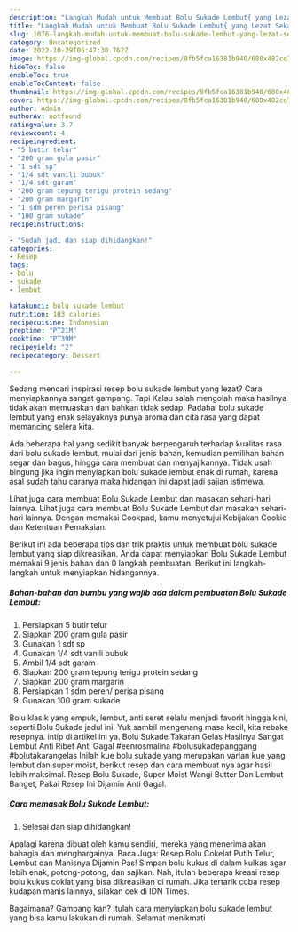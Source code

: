```yaml
---
description: "Langkah Mudah untuk Membuat Bolu Sukade Lembut{ yang Lezat Sekali,  Menu Buat lebaran"
title: "Langkah Mudah untuk Membuat Bolu Sukade Lembut{ yang Lezat Sekali,  Menu Buat lebaran"
slug: 1076-langkah-mudah-untuk-membuat-bolu-sukade-lembut-yang-lezat-sekali-menu-buat-lebaran
category: Uncategorized
date: 2022-10-29T06:47:30.762Z
image: https://img-global.cpcdn.com/recipes/8fb5fca16381b940/680x482cq70/bolu-sukade-lembut-foto-resep-utama.jpg
hideToc: false
enableToc: true
enableTocContent: false
thumbnail: https://img-global.cpcdn.com/recipes/8fb5fca16381b940/680x482cq70/bolu-sukade-lembut-foto-resep-utama.jpg
cover: https://img-global.cpcdn.com/recipes/8fb5fca16381b940/680x482cq70/bolu-sukade-lembut-foto-resep-utama.jpg
author: Admin
authorAv: notfound
ratingvalue: 3.7
reviewcount: 4
recipeingredient:
- "5 butir telur"
- "200 gram gula pasir"
- "1 sdt sp"
- "1/4 sdt vanili bubuk"
- "1/4 sdt garam"
- "200 gram tepung terigu protein sedang"
- "200 gram margarin"
- "1 sdm peren perisa pisang"
- "100 gram sukade"
recipeinstructions:

- "Sudah jadi dan siap dihidangkan!"
categories:
- Resep
tags:
- bolu
- sukade
- lembut

katakunci: bolu sukade lembut 
nutrition: 103 calories
recipecuisine: Indonesian
preptime: "PT21M"
cooktime: "PT39M"
recipeyield: "2"
recipecategory: Dessert

---
```



Sedang mencari inspirasi resep bolu sukade lembut yang lezat? Cara menyiapkannya sangat gampang. Tapi Kalau salah mengolah maka hasilnya tidak akan memuaskan dan bahkan tidak sedap. Padahal bolu sukade lembut yang enak selayaknya punya aroma dan cita rasa yang dapat memancing selera kita.


Ada beberapa hal yang sedikit banyak berpengaruh terhadap kualitas rasa dari bolu sukade lembut, mulai dari jenis bahan, kemudian pemilihan bahan segar dan bagus, hingga cara membuat dan menyajikannya. Tidak usah bingung jika ingin menyiapkan bolu sukade lembut enak di rumah, karena asal sudah tahu caranya maka hidangan ini dapat jadi sajian istimewa.

Lihat juga cara membuat Bolu Sukade Lembut dan masakan sehari-hari lainnya. Lihat juga cara membuat Bolu Sukade Lembut dan masakan sehari-hari lainnya. Dengan memakai Cookpad, kamu menyetujui Kebijakan Cookie dan Ketentuan Pemakaian.


Berikut ini ada beberapa tips dan trik praktis untuk membuat bolu sukade lembut yang siap dikreasikan. Anda dapat menyiapkan Bolu Sukade Lembut memakai 9 jenis bahan dan 0 langkah pembuatan. Berikut ini langkah-langkah untuk menyiapkan hidangannya.

<!--inarticleads1-->

##### Bahan-bahan dan bumbu yang wajib ada dalam pembuatan Bolu Sukade Lembut:

1. Persiapkan 5 butir telur
1. Siapkan 200 gram gula pasir
1. Gunakan 1 sdt sp
1. Gunakan 1/4 sdt vanili bubuk
1. Ambil 1/4 sdt garam
1. Siapkan 200 gram tepung terigu protein sedang
1. Siapkan 200 gram margarin
1. Persiapkan 1 sdm peren/ perisa pisang
1. Gunakan 100 gram sukade


Bolu klasik yang empuk, lembut, anti seret selalu menjadi favorit hingga kini, seperti Bolu Sukade jadul ini. Yuk sambil mengenang masa kecil, kita rebake resepnya. intip di artikel ini ya. Bolu Sukade Takaran Gelas Hasilnya Sangat Lembut Anti Ribet Anti Gagal #eenrosmalina #bolusukadepanggang #bolutakarangelas Inilah kue bolu sukade yang merupakan varian kue yang lembut dan super moist, berikut resep dan cara membuat nya agar hasil lebih maksimal. Resep Bolu Sukade, Super Moist Wangi Butter Dan Lembut Banget, Pakai Resep Ini Dijamin Anti Gagal. 

<!--inarticleads2-->

##### Cara memasak Bolu Sukade Lembut:


1. Selesai dan siap dihidangkan!

Apalagi karena dibuat oleh kamu sendiri, mereka yang menerima akan bahagia dan menghargainya. Baca Juga: Resep Bolu Cokelat Putih Telur, Lembut dan Manisnya Dijamin Pas! Simpan bolu kukus di dalam kulkas agar lebih enak, potong-potong, dan sajikan. Nah, itulah beberapa kreasi resep bolu kukus coklat yang bisa dikreasikan di rumah. Jika tertarik coba resep kudapan manis lainnya, silakan cek di IDN Times. 

Bagaimana? Gampang kan? Itulah cara menyiapkan bolu sukade lembut yang bisa kamu lakukan di rumah. Selamat menikmati
